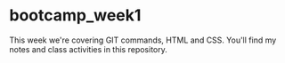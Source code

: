 # bootcamp_week1

This week we're covering GIT commands, HTML and CSS. You'll find my notes and class activities in this repository.  
